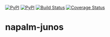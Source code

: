 [![PyPI](https://img.shields.io/pypi/v/napalm-junos.svg)](https://pypi.python.org/pypi/napalm-junos)
[![PyPI](https://img.shields.io/pypi/dm/napalm-junos.svg)](https://pypi.python.org/pypi/napalm-junos)
[![Build Status](https://travis-ci.org/napalm-automation/napalm-junos.svg?branch=master)](https://travis-ci.org/napalm-automation/napalm-junos)
[![Coverage Status](https://coveralls.io/repos/github/napalm-automation/napalm-junos/badge.svg?branch=master)](https://coveralls.io/github/napalm-automation/napalm-junos)


# napalm-junos
